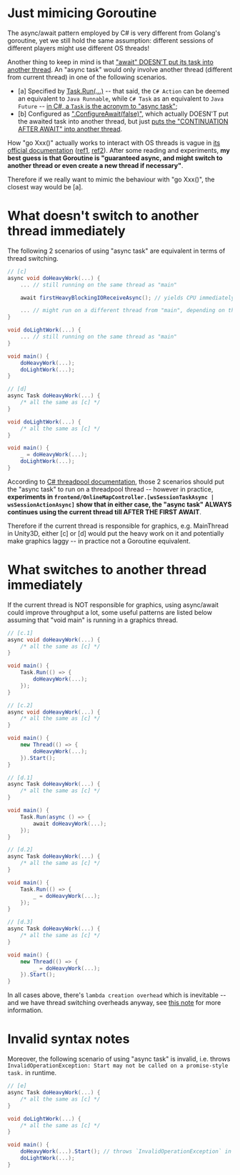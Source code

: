 # Just mimicing Goroutine
The async/await pattern employed by C# is very different from Golang's goroutine, yet we still hold the same assumption: different sessions of different players might use different OS threads! 

Another thing to keep in mind is that ["await" DOESN'T put its task into another thread](https://learn.microsoft.com/en-us/dotnet/csharp/asynchronous-programming/task-asynchronous-programming-model#BKMK_Threads). An "async task" would only involve another thread (different from current thread) in one of the following scenarios.
- [a] Specified by [Task.Run(...)](https://learn.microsoft.com/en-us/dotnet/api/system.threading.tasks.task.run?view=netstandard-2.1) -- that said, the `C# Action` can be deemed an equivalent to `Java Runnable`, while `C# Task` as an equivalent to `Java Future` -- [in C#, a `Task` is the acronym to "async task"](https://learn.microsoft.com/en-us/dotnet/api/system.threading.tasks.task?view=netstandard-2.1);
- [b] Configured as [".ConfigureAwait(false)"](https://learn.microsoft.com/en-us/dotnet/api/system.threading.tasks.task.configureawait?view=net-7.0), which actually DOESN'T put the awaited task into another thread, but just [puts the "CONTINUATION AFTER AWAIT" into another thread](https://devblogs.microsoft.com/dotnet/configureawait-faq/).

How "go Xxx()" actually works to interact with OS threads is vague in [its official documentation](https://go.dev/doc/) ([ref1](https://go.dev/doc/effective_go#concurrency), [ref2](https://go.dev/ref/mem)). After some reading and experiments, **my best guess is that Goroutine is "guaranteed async, and might switch to another thread or even create a new thread if necessary"**.

Therefore if we really want to mimic the behaviour with "go Xxx()", the closest way would be [a].

# What doesn't switch to another thread immediately
The following 2 scenarios of using "async task" are equivalent in terms of thread switching.
```csharp
// [c]
async void doHeavyWork(...) {
    ... // still running on the same thread as "main"

    await firstHeavyBlockingIOReceiveAsync(); // yields CPU immediately and thus allows "doLightWork" to run immediately on the same thread as "main"; however when "firstHeavyBlockingIOReceiveAsync" actually runs on CPU again (it doesn't have to, e.g. when all the blocking I/O operations are done via DirectMemoryAccess), it also runs on the same thread as "main", i.e. no immediate thread switching even within "firstHeavyBlockingIOReceiveAsync"!  

    ... // might run on a different thread from "main", depending on the details of "firstHeavyBlockingIOReceiveAsync"
}

void doLightWork(...) {
    ... // still running on the same thread as "main"
}

void main() {
    doHeavyWork(...);
    doLightWork(...);
}
```

```csharp
// [d]
async Task doHeavyWork(...) {
    /* all the same as [c] */
}

void doLightWork(...) {
    /* all the same as [c] */
}

void main() {
    _ = doHeavyWork(...);
    doLightWork(...);
}
```

According to [C# threadpool documentation](https://learn.microsoft.com/en-us/dotnet/api/system.threading.threadpool?view=net-7.0#remarks), those 2 scenarios should put the "async task" to run on a threadpool thread -- however in practice, **experiments in `frontend/OnlineMapController.[wsSessionTaskAsync | wsSessionActionAsync]` show that in either case, the "async task" ALWAYS continues using the current thread till AFTER THE FIRST AWAIT**.

Therefore if the current thread is responsible for graphics, e.g. MainThread in Unity3D, either [c] or [d] would put the heavy work on it and potentially make graphics laggy -- in practice not a Goroutine equivalent. 

# What switches to another thread immediately
If the current thread is NOT responsible for graphics, using async/await could improve throughput a lot, some useful patterns are listed below assuming that "void main" is running in a graphics thread. 

```csharp
// [c.1]
async void doHeavyWork(...) {
    /* all the same as [c] */
}

void main() {
    Task.Run(() => {
        doHeavyWork(...);
    });
}
```

```csharp
// [c.2]
async void doHeavyWork(...) {
    /* all the same as [c] */
}

void main() {
    new Thread(() => {
        doHeavyWork(...);
    }).Start();
}
```

```csharp
// [d.1]
async Task doHeavyWork(...) {
    /* all the same as [c] */
}

void main() {
    Task.Run(async () => {
        await doHeavyWork(...);
    });
}
```

```csharp
// [d.2]
async Task doHeavyWork(...) {
    /* all the same as [c] */
}

void main() {
    Task.Run(() => {
        _ = doHeavyWork(...);
    });
}
```

```csharp
// [d.3]
async Task doHeavyWork(...) {
    /* all the same as [c] */
}

void main() {
    new Thread(() => {
        _ = doHeavyWork(...);
    }).Start();
}
```

In all cases above, there's `lambda creation overhead` which is inevitable -- and we have thread switching overheads anyway, see [this note](https://app.yinxiang.com/fx/6f48c146-7db8-4a64-bdf0-3c874cd9290d) for more information.

# Invalid syntax notes
Moreover, the following scenario of using "async task" is invalid, i.e. throws `InvalidOperationException: Start may not be called on a promise-style task.` in runtime.
```csharp
// [e]
async Task doHeavyWork(...) {
    /* all the same as [c] */
}

void doLightWork(...) {
    /* all the same as [c] */
}

void main() {
    doHeavyWork(...).Start(); // throws `InvalidOperationException` in runtime
    doLightWork(...);
}
```
